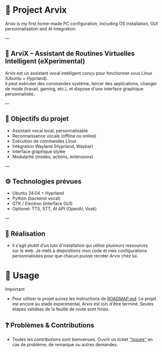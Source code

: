 # 🌵 Project Arvix

Arvix is my first home-made PC configuration, including OS installation, GUI personnalisation and AI integration.

—

## 🤖 ArviX – Assistant de Routines Virtuelles Intelligent (eXperimental)

Arvix est un assistant vocal intelligent conçu pour fonctionner sous Linux (Ubuntu + Hyprland).    
Il peut exécuter des commandes système, lancer des applications, changer de mode (travail, gaming, etc.), et dispose d'une interface graphique personnalisée.

—

## 🎯 Objectifs du projet

- Assistant vocal local, personnalisable  
- Reconnaissance vocale (offline ou online)  
- Exécution de commandes Linux  
- Intégration Wayland (Hyprland, Waybar)  
- Interface graphique stylée  
- Modularité (modes, actions, extensions)

—

## ⚙️ Technologies prévues

- Ubuntu 24.04 + Hyprland  
- Python (backend vocal)  
- GTK / Electron (interface GUI)    
- Optionel: TTS, STT, AI API (OpenAI, Vosk)

—

## 🙂 Réalisation

- Il s’agit plutôt d’un tuto d’installation qui utilise plusieurs ressources  
 sur le web.
Je mets à dispositions mon code et mes configurations personnalisées pour que chacun puisse recréer Arvix chez lui.

# 📖 Usage

> [!IMPORTANT]  
> - Pour utiliser le projet suivez les instructions de [ROADMAP.md](https://github.com/Doritos-Man/Arvix/ROADMAP.md).
> Le projet est encore au stade experimental, Arvix est loin d'être terminé. Seules étapes validées de la feuille de route sont finies.


## ❓ Problèmes & Contributions

- Toutes les contributions sont bienvenues. Ouvrir un ticket ["Issues"](https://github.com/Doritos-Man/Arvix/issues) en cas de problème, de remarque ou autres demandes. 
